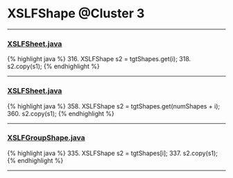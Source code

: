 # XSLFShape @Cluster 3

***

### [XSLFSheet.java](https://searchcode.com/codesearch/view/97406768/)
{% highlight java %}
316. XSLFShape s2 = tgtShapes.get(i);
318. s2.copy(s1);
{% endhighlight %}

***

### [XSLFSheet.java](https://searchcode.com/codesearch/view/97406768/)
{% highlight java %}
358. XSLFShape s2 = tgtShapes.get(numShapes + i);
360. s2.copy(s1);
{% endhighlight %}

***

### [XSLFGroupShape.java](https://searchcode.com/codesearch/view/97406700/)
{% highlight java %}
335. XSLFShape s2 = tgtShapes[i];
337. s2.copy(s1);
{% endhighlight %}

***

